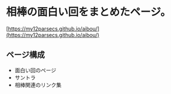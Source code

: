 # 相棒の面白い回をまとめたページ。

[https://my12parsecs.github.io/aibou/](https://my12parsecs.github.io/aibou/)

## ページ構成
- 面白い回のページ
- サントラ
- 相棒関連のリンク集